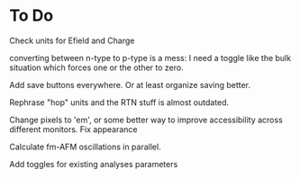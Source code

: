 
# To Do

Check units for Efield and Charge

converting between n-type to p-type is a mess: I need a toggle like the bulk
situation which forces one or the other to zero.

Add save buttons everywhere.
Or at least organize saving better.

Rephrase "hop" units and the RTN stuff is almost outdated.

Change pixels to 'em', or some better way to improve accessibility across
different monitors.
Fix appearance

Calculate fm-AFM oscillations in parallel.


Add toggles for existing analyses parameters

